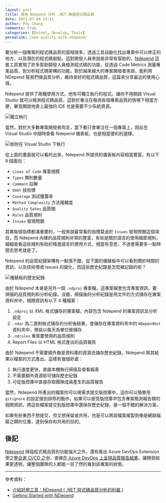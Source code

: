 ```yaml
---
layout: post
title: 使用 Ndepend 分析 .NET 專案程式碼品質
date: 2021-07-04 23:11
author: Poy Chang
comments: true
categories: [Dotnet, Develop, Tools]
permalink: code-quality-with-ndepend/
---
```


要分析一個專案的程式碼品質的面相很多，透過工具自動化找出專案中可以修正的地方，以及潛在的程式碼弱點，這對開發人員來說是非常有幫助的，[Ndepend](https://www.ndepend.com/) 這套工具實現了許多幫助開發人員檢測程式碼的功能，從透過 Code Metrics 測量專案品質，到分析程式碼架構的功能，對於越來越大的專案開發者來說，能利用 NDepend 幫我們做品質分析，維持良好的程式碼品質，這篇來分享最近的使用心得。

Ndepend 提供了兩種使用方式，他有可獨立執行的程式，讓你不用開啟 Visual Studio 就可以檢測程式碼品質，這對於專注在檢測各個專案品質的情境下相當方便，畢竟開啟地表上最強的 IDE 也是需要不少系統資源。

<!-- ![獨立執行主畫面](https://i.imgur.com/7OZZdgh.png) -->
![獨立執行](https://i.imgur.com/0hI3pq7.png)

當然，對於大多數專案開發者而言，當下都只會專注在一個專案上，因此在 Visual Studio 中隨時查看 Ndepend 儀表板，也是相當便利的選擇。

![依附在 Visual Studio 下執行](https://i.imgur.com/sEUxgex.png)

從上面的畫面就可以看的出來，Ndepend 所提供的儀表板內容相當豐富，有以下 9 個面向：

- `Lines of Code` 專案規模
- `Types` 類別數量
- `Comment` 註解
- `Debt` 技術債
- `Coverage` 測試覆蓋率
- `Method Complexity` 方法複雜度
- `Quality Gates` 品質閥
- `Rules` 品質規則
- `Issues` 發現問題

其實每個指標都滿重要的，一般來說最常看的指標莫過於 `Issues` 發現問題這個項目，而 Ndepend 內建的品質規則非常的豐富，有些是關於語言的使用細節規則，細細查看這些規則有助於精進語言的使用方式，相當有意思，不過會需要多一點時間去思考就是了。

Ndepend 的品質紀錄架構有一點很不錯，從下圖的儀錶板中可以看到關於時間的資訊，以及技術債或 Issues 的變化，而這些歷史紀錄是怎麼被記錄的呢？

![儀錶板的歷史紀錄](https://i.imgur.com/r5ghf66.png)

由於 Ndepend 本身是另外一個 `.ndproj` 專案檔，這專案檔會包含專案資訊、要掃描的品質規則和分析紀錄。沒錯，掃描後的分析紀錄是用文件的方式儲存在專案資料夾中，相關資訊有以下 4 種檔案：

1. `.ndproj` 以 XML 格式儲存的專案檔，內容包含 Ndepend 的專案資訊及分析設定
2. `.ndar` 為二進制格式儲存的分析後結果，會儲存在專案資料夾中的 `NDependOut` 資料夾中，預設以每天為單位做儲存.
3. `.ndrules` 專案要使用的品質規則
4. Report Files 以 HTML 格式產出的品質報告

由於 Ndepend 不需要額外像是資料庫的資源去儲存歷史紀錄，Ndepend 將其結果以檔案的方式產出，這樣有幾個好處：

1. 執行速度更快，直接本機執行掃描及查看報表
2. 不需要額外資源即可儲存歷史紀錄
3. 可從版控庫中直接存取團隊成員產生的品質報告

當然，Ndepend 所產出的檔案你可以視需求提交版控庫中，這你可以簡單用 `gitignore` 的設定做到排除的動作。如果可以接受版控庫中包含專案檢測報告類的相關資訊，將這些檔案提交到版控庫中還保存歷史紀錄，是一個不錯的解決方案。

如果有些東西不想提交，但又想保留或共用，也是可以將該檔案複製到像是網路磁碟之類的位置，達到保存和共用的目的。

## 後記

[Ndepend](https://www.ndepend.com/) 掃描程式碼品質的功能強大之外，還有推出 Azure DevOps Extension 使之[整合進 CI/CD 之中](https://www.ndepend.com/docs/devops-quality-gate-strategy)，直接[在 Azure DevOps 上呈現品質報告結果](https://www.ndepend.com/docs/devops-code-quality-report)，讓開發結果更透明，讓整個團隊的人都能一目了然的看到該專案的狀態。

----------

參考資料：

* [介紹好用工具：NDepend ( .NET 程式碼品質分析的利器 )](https://blog.miniasp.com/post/2011/04/04/Useful-tool-NDepend)
* [Getting Started with NDepend](https://www.ndepend.com/docs/getting-started-with-ndepend)
